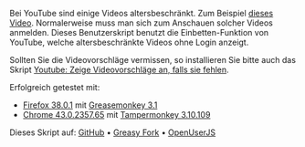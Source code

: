 Bei YouTube sind einige Videos altersbeschränkt. Zum Beispiel [dieses Video](https://www.youtube.com/watch?v=HmjUyKejzzI). Normalerweise muss man sich zum Anschauen solcher Videos anmelden. Dieses Benutzerskript benutzt die Einbetten-Funktion von YouTube, welche altersbeschränkte Videos ohne Login anzeigt.

Sollten Sie die Videovorschläge vermissen, so installieren Sie bitte auch das Skript [Youtube: Zeige Videovorschläge an, falls sie fehlen](https://greasyfork.org/scripts/11734-youtube-show-related-videos-if-missing).

Erfolgreich getestet mit:
- [Firefox 38.0.1](https://www.mozilla.org/firefox/new/) mit [Greasemonkey 3.1](https://addons.mozilla.org/firefox/addon/greasemonkey/)
- [Chrome 43.0.2357.65](https://www.google.com/chrome/) mit [Tampermonkey 3.10.109](https://chrome.google.com/webstore/detail/tampermonkey/dhdgffkkebhmkfjojejmpbldmpobfkfo)

Dieses Skript auf: [GitHub](https://github.com/t-fr/userscripts/tree/master/Bypass%20YouTube%20age%20verification) • [Greasy Fork](https://greasyfork.org/scripts/10032-bypass-youtube-age-verification) • [OpenUserJS](https://openuserjs.org/scripts/tfr/Bypass_YouTube_age_verification)